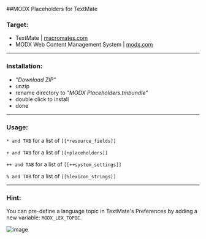 ##MODX Placeholders for TextMate

### Target: 
* TextMate | [macromates.com](http://macromates.com/)
* MODX Web Content Management System | [modx.com](http://modx.com)

___

### Installation: 

* *"Download ZIP"*
* unzip
* rename directory to *"MODX Placeholders.tmbundle"*
* double click to install
* done
___
  
### Usage:

``* and TAB`` for a list of ``[[*resource_fields]]``

``+ and TAB`` for a list of ``[[+placeholders]]``

``++ and TAB`` for a list of ``[[++system_settings]]``

``% and TAB`` for a list of ``[[%lexicon_strings]]``
___

### Hint:
You can pre-define a language topic in TextMate's Preferences by adding a new variable: ``MODX_LEX_TOPIC``. 

![image](http://i.imgur.com/00KG0WM.gif)
